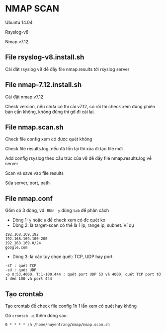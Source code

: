 # NMAP SCAN
Ubuntu 14.04

Rsyslog-v8

Nmap v7.12

## File rsyslog-v8.install.sh
Cài đăt rsyslog v8 để đẩy file nmap.results tới rsyslog server

## File nmap-7.12.install.sh
Cài đặt nmap v7.12 

Check version, nếu chưa có thì cài v7.12, có rồi thì check xem đúng phiên bản cần không, không đúng thì gỡ đi cài lại.

## File nmap.scan.sh
Check file config xem có được quét không

Check file results.log, nếu đã tồn tại thì xóa đi tạo file mới

Add config rsyslog theo cấu trúc của v8 để đầy file nmap.results.log về server

Scan và save vào file results

Sửa server, port, path 

## File nmap.conf
Gồm có 3 dòng, vd: `RUN  y` dùng `tab` để phân cách
- Dòng 1: `y` hoặc `n` để check xem có đc quét ko
- Dòng 2: là target-scan có thể là 1 ip, range ip, subnet. Ví dụ
```
192.168.169.192
192.168.169.100-200
192.168.169.0/24
google.com
```

- Dòng 3: là các tùy chọn quét: TCP, UDP hay port
```
-sT : quét TCP
-sU : quét UDP
-p U:53,4000, T:1-100,444 : quét port UDP 53 và 4000, quét TCP port từ 1 đến 100 và port 444
```

## Tạo crontab  
Tạo crontab để check file config 1h 1 lần xem có quét hay không

Gõ `crontab -e` thêm dòng sau:
```
0 * * * * sh /home/huyentrang/nmap/nmap.scan.sh
```
